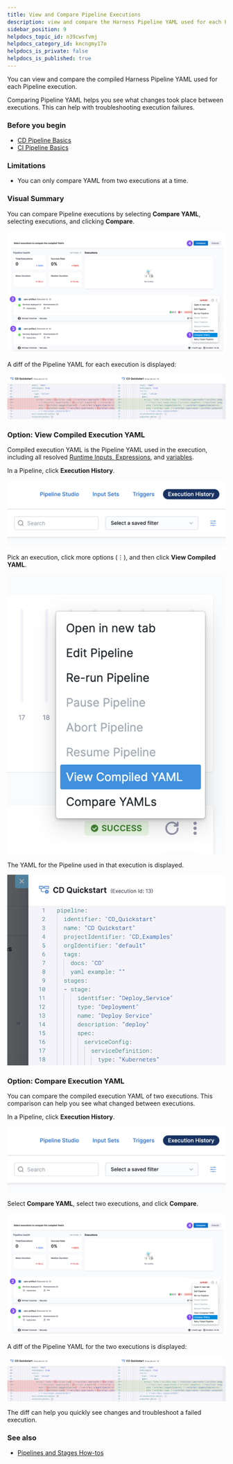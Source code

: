 ```yaml
---
title: View and Compare Pipeline Executions
description: view and compare the Harness Pipeline YAML used for each Pipeline execution
sidebar_position: 9
helpdocs_topic_id: n39cwsfvmj
helpdocs_category_id: kncngmy17o
helpdocs_is_private: false
helpdocs_is_published: true
---
```


You can view and compare the compiled Harness Pipeline YAML used for each Pipeline execution.

Comparing Pipeline YAML helps you see what changes took place between executions. This can help with troubleshooting execution failures.

### Before you begin

* [CD Pipeline Basics](../../continuous-delivery/get-started/cd-pipeline-basics.md)
* [CI Pipeline Basics](../../continuous-integration/ci-quickstarts/ci-pipeline-basics.md)

### Limitations

* You can only compare YAML from two executions at a time.

### Visual Summary

You can compare Pipeline executions by selecting **Compare YAML**, selecting executions, and clicking **Compare**.

![](./static/view-and-compare-pipeline-executions-13.png)

A diff of the Pipeline YAML for each execution is displayed:

![](./static/view-and-compare-pipeline-executions-14.png)

### Option: View Compiled Execution YAML

Compiled execution YAML is the Pipeline YAML used in the execution, including all resolved [Runtime Inputs, Expressions](../20_References/runtime-inputs.md), and [variables](../12_Variables-and-Expressions/harness-variables.md).

In a Pipeline, click **Execution History**.

![](./static/view-and-compare-pipeline-executions-15.png)

Pick an execution, click more options (⋮), and then click **View Compiled YAML**.

![](./static/view-and-compare-pipeline-executions-16.png)

The YAML for the Pipeline used in that execution is displayed.

![](./static/view-and-compare-pipeline-executions-17.png)

### Option: Compare Execution YAML

You can compare the compiled execution YAML of two executions. This comparison can help you see what changed between executions. 

In a Pipeline, click **Execution History**.

![](./static/view-and-compare-pipeline-executions-18.png)

Select **Compare YAML**, select two executions, and click **Compare**.

![](./static/view-and-compare-pipeline-executions-19.png)

A diff of the Pipeline YAML for the two executions is displayed:

![](./static/view-and-compare-pipeline-executions-20.png)

The diff can help you quickly see changes and troubleshoot a failed execution.

### See also

* [Pipelines and Stages How-tos](https://developer.harness.io/docs/category/pipelines)

